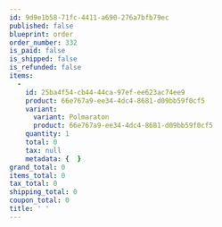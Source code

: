 ```yaml
---
id: 9d9e1b58-71fc-4411-a690-276a7bfb79ec
published: false
blueprint: order
order_number: 332
is_paid: false
is_shipped: false
is_refunded: false
items:
  -
    id: 25ba4f54-cb44-44ca-97ef-ee623ac74ee9
    product: 66e767a9-ee34-4dc4-8681-d09bb59f0cf5
    variant:
      variant: Polmaraton
      product: 66e767a9-ee34-4dc4-8681-d09bb59f0cf5
    quantity: 1
    total: 0
    tax: null
    metadata: {  }
grand_total: 0
items_total: 0
tax_total: 0
shipping_total: 0
coupon_total: 0
title: ' '
---
```

